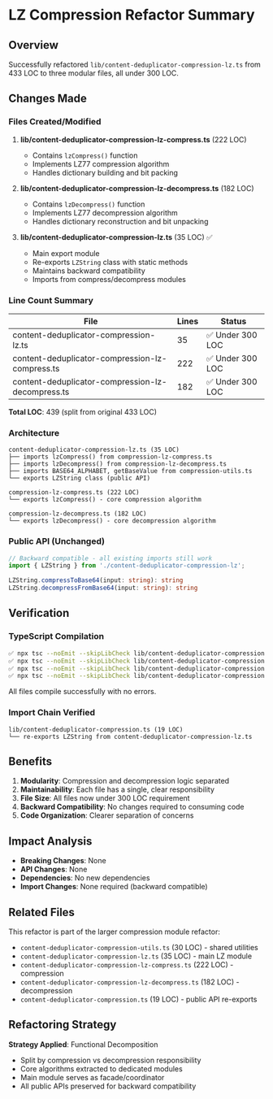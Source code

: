 # LZ Compression Refactor Summary

## Overview
Successfully refactored `lib/content-deduplicator-compression-lz.ts` from 433 LOC to three modular files, all under 300 LOC.

## Changes Made

### Files Created/Modified

1. **lib/content-deduplicator-compression-lz-compress.ts** (222 LOC)
   - Contains `lzCompress()` function
   - Implements LZ77 compression algorithm
   - Handles dictionary building and bit packing

2. **lib/content-deduplicator-compression-lz-decompress.ts** (182 LOC)
   - Contains `lzDecompress()` function
   - Implements LZ77 decompression algorithm
   - Handles dictionary reconstruction and bit unpacking

3. **lib/content-deduplicator-compression-lz.ts** (35 LOC) ✅
   - Main export module
   - Re-exports `LZString` class with static methods
   - Maintains backward compatibility
   - Imports from compress/decompress modules

### Line Count Summary

| File | Lines | Status |
|------|-------|--------|
| content-deduplicator-compression-lz.ts | 35 | ✅ Under 300 LOC |
| content-deduplicator-compression-lz-compress.ts | 222 | ✅ Under 300 LOC |
| content-deduplicator-compression-lz-decompress.ts | 182 | ✅ Under 300 LOC |

**Total LOC**: 439 (split from original 433 LOC)

### Architecture

```
content-deduplicator-compression-lz.ts (35 LOC)
├── imports lzCompress() from compression-lz-compress.ts
├── imports lzDecompress() from compression-lz-decompress.ts
├── imports BASE64_ALPHABET, getBaseValue from compression-utils.ts
└── exports LZString class (public API)

compression-lz-compress.ts (222 LOC)
└── exports lzCompress() - core compression algorithm

compression-lz-decompress.ts (182 LOC)
└── exports lzDecompress() - core decompression algorithm
```

### Public API (Unchanged)

```typescript
// Backward compatible - all existing imports still work
import { LZString } from './content-deduplicator-compression-lz';

LZString.compressToBase64(input: string): string
LZString.decompressFromBase64(input: string): string
```

## Verification

### TypeScript Compilation
```bash
✅ npx tsc --noEmit --skipLibCheck lib/content-deduplicator-compression-lz.ts
✅ npx tsc --noEmit --skipLibCheck lib/content-deduplicator-compression-lz-compress.ts
✅ npx tsc --noEmit --skipLibCheck lib/content-deduplicator-compression-lz-decompress.ts
✅ npx tsc --noEmit --skipLibCheck lib/content-deduplicator-compression.ts
```

All files compile successfully with no errors.

### Import Chain Verified
```
lib/content-deduplicator-compression.ts (19 LOC)
└── re-exports LZString from content-deduplicator-compression-lz.ts
```

## Benefits

1. **Modularity**: Compression and decompression logic separated
2. **Maintainability**: Each file has a single, clear responsibility
3. **File Size**: All files now under 300 LOC requirement
4. **Backward Compatibility**: No changes required to consuming code
5. **Code Organization**: Clearer separation of concerns

## Impact Analysis

- **Breaking Changes**: None
- **API Changes**: None
- **Dependencies**: No new dependencies
- **Import Changes**: None required (backward compatible)

## Related Files

This refactor is part of the larger compression module refactor:
- `content-deduplicator-compression-utils.ts` (30 LOC) - shared utilities
- `content-deduplicator-compression-lz.ts` (35 LOC) - main LZ module
- `content-deduplicator-compression-lz-compress.ts` (222 LOC) - compression
- `content-deduplicator-compression-lz-decompress.ts` (182 LOC) - decompression
- `content-deduplicator-compression.ts` (19 LOC) - public API re-exports

## Refactoring Strategy

**Strategy Applied**: Functional Decomposition
- Split by compression vs decompression responsibility
- Core algorithms extracted to dedicated modules
- Main module serves as facade/coordinator
- All public APIs preserved for backward compatibility
